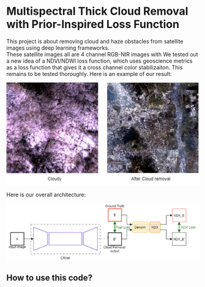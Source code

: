 # Multispectral Thick Cloud Removal with Prior-Inspired Loss Function
This project is about removing cloud and haze obstacles from satellite images using deep learning frameworks.  
These satellite images all are 4 channel RGB-NIR images with 
We tested out a new idea of a NDVI/NDWI loss function, which uses geoscience metrics as a loss function that gives it a cross channel color stabilizaiton. This remains to be tested thoroughly. Here is an example of our result:  
  
![result](/images/cloud_decloud.png)

Here is our overall architecture:  
  
![architecture](/images/System_Cloud_Removal_with_NDX_Loss.png)

## How to use this code?
